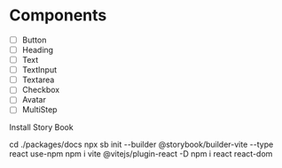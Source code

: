 # Components

- [ ] Button
- [ ] Heading
- [ ] Text
- [ ] TextInput
- [ ] Textarea
- [ ] Checkbox
- [ ] Avatar
- [ ] MultiStep

Install Story Book

cd ./packages/docs
npx sb init --builder @storybook/builder-vite --type react use-npm
npm i vite @vitejs/plugin-react -D
npm i react react-dom
